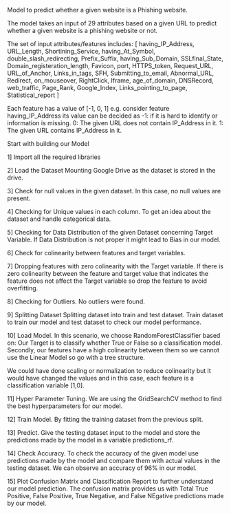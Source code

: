 Model to predict whether a given website is a Phishing website.

The model takes an input of 29 attributes based on a given URL to predict whether a given website is a phishing website or not.

The set of input attributes/features includes:
[ having_IP_Address, URL_Length, Shortining_Service, having_At_Symbol, double_slash_redirecting, Prefix_Suffix, having_Sub_Domain, SSLfinal_State, Domain_registeration_length, Favicon, port, HTTPS_token, Request_URL, URL_of_Anchor, Links_in_tags, SFH, Submitting_to_email, Abnormal_URL, Redirect, on_mouseover, RightClick, Iframe, age_of_domain, DNSRecord, web_traffic, Page_Rank, Google_Index, Links_pointing_to_page, Statistical_report ]

Each feature has a value of [-1, 0, 1]
e.g. consider feature having_IP_Address its value can be decided as
     -1: if it is hard to identify or information is missing.
     0: The given URL does not contain IP_Address in it.
     1: The given URL contains IP_Address in it.

Start with building our Model

1] Import all the required libraries

2] Load the Dataset
Mounting Google Drive as the dataset is stored in the drive.

3] Check for null values in the given dataset.
In this case, no null values are present.

4] Checking for Unique values in each column.
To get an idea about the dataset and handle categorical data.

5] Checking for Data Distribution of the given Dataset concerning Target Variable.
If Data Distribution is not proper it might lead to Bias in our model.

6] Check for colinearity between features and target variables.

7] Dropping features with zero colinearity with the Target variable.
If there is zero colinearity between the feature and target value that indicates the feature does not affect the Target variable so drop the feature to avoid overfitting.

8] Checking for Outliers.
No outliers were found.

9] Splitting Dataset
Splitting dataset into train and test dataset.
Train dataset to train our model and test dataset to check our model performance.

10] Load Model. 
In this scenario, we choose RandomForestClassifier based on:
Our Target is to classify whether True or False so a classification model.
Secondly, our features have a high colinearity between them so we cannot use the Linear Model so go with a tree structure.

We could have done scaling or normalization to reduce colinearity but it would have changed the values and in this case, each feature is a classification variable [1,0].

11] Hyper Parameter Tuning.
We are using the GridSearchCV method to find the best hyperparameters for our model.

12] Train Model.
By fitting the training dataset from the previous split.

13] Predict.
Give the testing dataset input to the model and store the predictions made by the model in a variable predictions_rf.

14] Check Accuracy.
To check the accuracy of the given model use predictions made by the model and compare them with actual values in the testing dataset.
We can observe an accuracy of 96% in our model.

15] Plot Confusion Matrix and Classification Report to further understand our model prediction.
The confusion matrix provides us with Total True Positive, False Positive, True Negative, and False NEgative predictions made by our model.